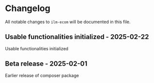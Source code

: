 # Changelog

All notable changes to `ilm-ecom` will be documented in this file.

## Usable functionalities initialized - 2025-02-22

Usable functionalities initialized

## Beta release - 2025-02-01

Earlier release of composer package
